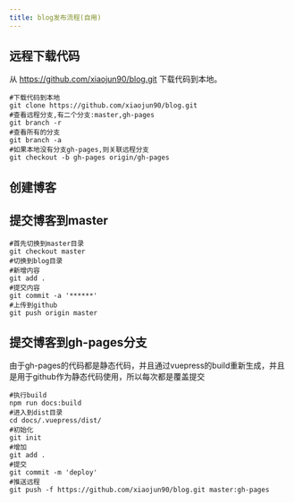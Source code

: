 ```yaml
---
title: blog发布流程(自用)
---
```


## 远程下载代码
从 https://github.com/xiaojun90/blog.git 下载代码到本地。
~~~
#下载代码到本地
git clone https://github.com/xiaojun90/blog.git
#查看远程分支,有二个分支:master,gh-pages
git branch -r
#查看所有的分支
git branch -a
#如果本地没有分支gh-pages,则关联远程分支
git checkout -b gh-pages origin/gh-pages
~~~
## 创建博客
## 提交博客到master
~~~
#首先切换到master目录
git checkout master
#切换到blog目录
#新增内容
git add .
#提交内容
git commit -a '******'
#上传到github
git push origin master
~~~
## 提交博客到gh-pages分支
由于gh-pages的代码都是静态代码，并且通过vuepress的build重新生成，并且是用于github作为静态代码使用，所以每次都是覆盖提交
~~~
#执行build
npm run docs:build
#进入到dist目录
cd docs/.vuepress/dist/
#初始化
git init
#增加
git add .
#提交
git commit -m 'deploy'
#推送远程
git push -f https://github.com/xiaojun90/blog.git master:gh-pages
~~~